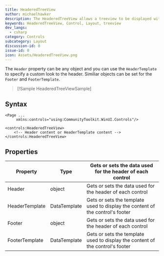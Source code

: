 ```yaml
---
title: HeaderedTreeView
author: michaelhawker
description: The HeaderedTreeView allows a treeview to be displayed with a specified header.
keywords: HeaderedTreeView, Control, Layout, treeview
dev_langs:
  - csharp
category: Controls
subcategory: Layout
discussion-id: 0
issue-id: 0
icon: Assets/HeaderedTreeView.png
---
```

The `Header` property can be any object and you can use the `HeaderTemplate` to specify a custom look to the header. Similiar objects can be set for the `Footer` and `FooterTemplate`.


> [!Sample HeaderedTreeViewSample]

## Syntax

```xaml
<Page ...
     xmlns:controls="using:CommunityToolkit.WinUI.Controls"/>

<controls:HeaderedTreeView>
    <!-- Header content or HeaderTemplate content -->
</controls:HeaderedTreeView>
```


## Properties

| Property | Type | Gets or sets the data used for the header of each control |
| -- | -- | -- |
| Header | object | Gets or sets the data used for the header of each control |
| HeaderTemplate | DataTemplate | Gets or sets the template used to display the content of the control's footer |
| Footer | object | Gets or sets the data used for the header of each control |
| FooterTemplate | DataTemplate | Gets or sets the template used to display the content of the control's footer |